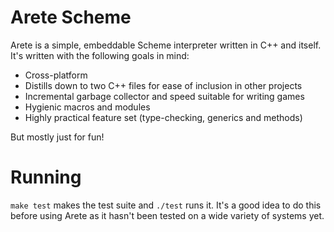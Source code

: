 # Arete Scheme

Arete is a simple, embeddable Scheme interpreter written in C++ and itself. It's written with the following goals in mind:

- Cross-platform
- Distills down to two C++ files for ease of inclusion in other projects
- Incremental garbage collector and speed suitable for writing games
- Hygienic macros and modules
- Highly practical feature set (type-checking, generics and methods)

But mostly just for fun!

# Running

`make test` makes the test suite and `./test` runs it. It's a good idea to do this before using Arete as it hasn't been tested on a wide variety of systems yet.